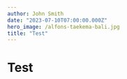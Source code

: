 ```yaml
---
author: John Smith
date: "2023-07-10T07:00:00.000Z"
hero_image: /alfons-taekema-bali.jpg
title: "Test"
---
```


# Test
